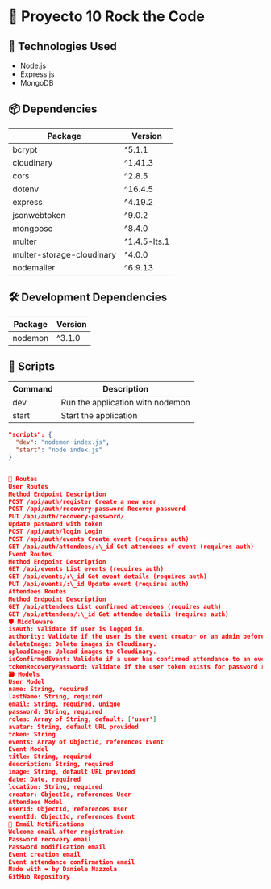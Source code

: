 # 🎸 Proyecto 10 Rock the Code

## 🚀 Technologies Used

- Node.js
- Express.js
- MongoDB

## 📦 Dependencies

| Package                   | Version      |
| ------------------------- | ------------ |
| bcrypt                    | ^5.1.1       |
| cloudinary                | ^1.41.3      |
| cors                      | ^2.8.5       |
| dotenv                    | ^16.4.5      |
| express                   | ^4.19.2      |
| jsonwebtoken              | ^9.0.2       |
| mongoose                  | ^8.4.0       |
| multer                    | ^1.4.5-lts.1 |
| multer-storage-cloudinary | ^4.0.0       |
| nodemailer                | ^6.9.13      |

## 🛠️ Development Dependencies

| Package | Version |
| ------- | ------- |
| nodemon | ^3.1.0  |

## 📜 Scripts

| Command | Description                      |
| ------- | -------------------------------- |
| dev     | Run the application with nodemon |
| start   | Start the application            |

```json
"scripts": {
  "dev": "nodemon index.js",
  "start": "node index.js"
}


📍 Routes
User Routes
Method Endpoint Description
POST /api/auth/register Create a new user
POST /api/auth/recovery-password Recover password
PUT /api/auth/recovery-password/
Update password with token
POST /api/auth/login Login
POST /api/auth/events Create event (requires auth)
GET /api/auth/attendees/:\_id Get attendees of event (requires auth)
Event Routes
Method Endpoint Description
GET /api/events List events (requires auth)
GET /api/events/:\_id Get event details (requires auth)
PUT /api/events/:\_id Update event (requires auth)
Attendees Routes
Method Endpoint Description
GET /api/attendees List confirmed attendees (requires auth)
GET /api/attendees/:\_id Get attendee details (requires auth)
🛡️ Middleware
isAuth: Validate if user is logged in.
authority: Validate if the user is the event creator or an admin before updating event info.
deleteImage: Delete images in Cloudinary.
uploadImage: Upload images to Cloudinary.
isConfirmedEvent: Validate if a user has confirmed attendance to an event.
tokenRecoveryPassword: Validate if the user token exists for password recovery.
🗃️ Models
User Model
name: String, required
lastName: String, required
email: String, required, unique
password: String, required
roles: Array of String, default: ['user']
avatar: String, default URL provided
token: String
events: Array of ObjectId, references Event
Event Model
title: String, required
description: String, required
image: String, default URL provided
date: Date, required
location: String, required
creator: ObjectId, references User
Attendees Model
userId: ObjectId, references User
eventId: ObjectId, references Event
📧 Email Notifications
Welcome email after registration
Password recovery email
Password modification email
Event creation email
Event attendance confirmation email
Made with ❤️ by Daniele Mazzola
GitHub Repository
```
